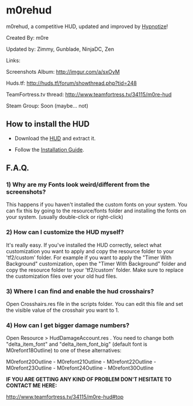 # m0rehud

m0rehud, a competitive HUD, updated and improved by [Hypnotize](https://github.com/Hypnootize)!

Created By: m0re

Updated by: Zimmy, Gunblade, NinjaDC, Zen

Links:

Screenshots Album: http://imgur.com/a/sxOyM

Huds.tf: http://huds.tf/forum/showthread.php?tid=248

TeamFortress.tv thread: http://www.teamfortress.tv/34115/m0re-hud

Steam Group: Soon (maybe... not)

## How to install the HUD

- Download the [HUD](https://github.com/Hypnootize/m0rehud/archive/master.zip) and extract it.

- Follow the [Installation Guide](https://github.com/Hypnootize/m0rehud/blob/master/Installation%20Guide.txt).

## F.A.Q.

### 1) Why are my Fonts look weird/different from the screenshots?

This happens if you haven't installed the custom fonts on your system.
You can fix this by going to the resource/fonts folder and installing the fonts on your system. (usually double-click or right-click)


### 2) How can I customize the HUD myself?

It's really easy. If you've installed the HUD correctly, select what customization you want to apply and copy the resource folder to your 'tf2/custom' folder.
For example if you want to apply the "Timer With Background" customization, open the "Timer With Background" folder and copy the resource folder to your 'tf2/custom' folder. Make sure to replace the customization files over your old hud files.


### 3) Where I can find and enable the hud crosshairs?

Open Crosshairs.res file in the scripts folder. You can edit this file and set the visible value of the crosshair you want to 1.


### 4) How can I get bigger damage numbers?

Open Resource > HudDamageAccount.res . You need to change both "delta_item_font" and "delta_item_font_big" (default font is M0refont18Outline) to one of these alternatives:

M0refont20Outline - M0refont21Outline - M0refont22Outline - M0refont23Outline - M0refont24Outline - M0refont30Outline


**IF YOU ARE GETTING ANY KIND OF PROBLEM DON'T HESITATE TO CONTACT ME HERE:**

http://www.teamfortress.tv/34115/m0re-hud#top
